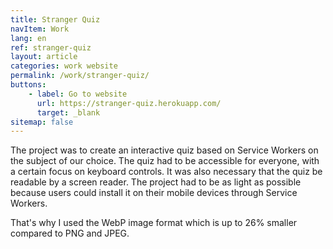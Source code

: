 ```yaml
---
title: Stranger Quiz
navItem: Work
lang: en
ref: stranger-quiz
layout: article
categories: work website
permalink: /work/stranger-quiz/
buttons:
    - label: Go to website
      url: https://stranger-quiz.herokuapp.com/
      target: _blank
sitemap: false
---
```


The project was to create an interactive quiz based on Service Workers on the subject of our choice. The quiz had to be accessible for everyone, with a certain focus on keyboard controls. It was also necessary that the quiz be readable by a screen reader. The project had to be as light as possible because users could install it on their mobile devices through Service Workers.

That's why I used the WebP image format which is up to 26% smaller compared to PNG and JPEG.
